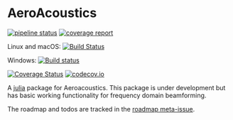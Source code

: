 # AeroAcoustics

[![pipeline status](https://gitlab.windenergy.dtu.dk/ollyl/AeroAcoustics.jl/badges/master/pipeline.svg)](https://gitlab.windenergy.dtu.dk/ollyl/AeroAcoustics.jl/commits/master)
[![coverage report](https://gitlab.windenergy.dtu.dk/ollyl/AeroAcoustics.jl/badges/master/coverage.svg)](https://gitlab.windenergy.dtu.dk/ollyl/AeroAcoustics.jl/commits/master)

Linux and macOS: [![Build Status](https://travis-ci.org/1oly/AeroAcoustics.jl.svg?branch=master)](https://travis-ci.org/1oly/AeroAcoustics.jl)

Windows: [![Build status](https://ci.appveyor.com/api/projects/status/l5igmy3p3q5f4n6d/branch/master?svg=true)](https://ci.appveyor.com/project/1oly/aeroacoustics-jl/branch/master)

[![Coverage Status](https://coveralls.io/repos/1oly/AeroAcoustics.jl/badge.svg?branch=master)](https://coveralls.io/r/1oly/AeroAcoustics.jl?branch=master)
[![codecov.io](http://codecov.io/github/1oly/AeroAcoustics.jl/coverage.svg?branch=master)](http://codecov.io/github/1oly/AeroAcoustics.jl?branch=master)


A [julia](http://julialang.org) package for Aeroacoustics. This package is under development but has basic working functionality for frequency domain beamforming.

The roadmap and todos are tracked in the [roadmap meta-issue](https://gitlab.windenergy.dtu.dk/ollyl/AeroAcoustics.jl/issues/1).
